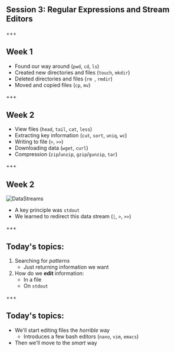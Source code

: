 ## Session 3: Regular Expressions and Stream Editors

+++

## Week 1

- Found our way around (`pwd`, `cd`, `ls`)
- Created new directories and files (`touch`, `mkdir`)
- Deleted directories and files (`rm `, `rmdir`)
- Moved and copied files (`cp`, `mv`)

+++

## Week 2

- View files (`head`, `tail`, `cat`, `less`)
- Extracting key information (`cut`, `sort`, `uniq`, `wc`)
- Writing to file (`>`, `>>`)
- Downloading data (`wget`, `curl`)
- Compression (`zip`/`unzip`, `gzip`/`gunzip`, `tar`)

+++

## Week 2

![DataStreams](https://ryanstutorials.net/linuxtutorial/img/streams.png)

- A key principle was `stdout`
- We learned to redirect this data stream (`|`, `>`, `>>`)

+++

## Today's topics:

1. Searching for *patterns*
    + Just returning information we want
2. How do we **edit** information:
    + In a file
    + On `stdout`

+++

## Today's topics:

- We'll start editing files the *horrible* way
    + Introduces a few bash editors (`nano`, `vim`, `emacs`)
- Then we'll move to the *smart* way
